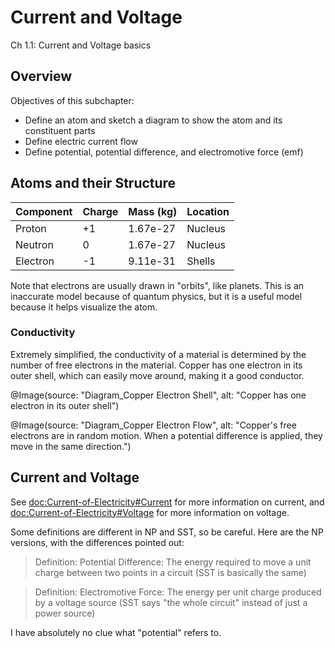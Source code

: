 # Current and Voltage

Ch 1.1: Current and Voltage basics

## Overview

Objectives of this subchapter:
- Define an atom and sketch a diagram to show the atom and its constituent parts
- Define electric current flow
- Define potential, potential difference, and electromotive force (emf)

## Atoms and their Structure

| Component | Charge | Mass (kg) | Location |
| --------- | ------ | --------- | -------- |
| Proton    | +1     | 1.67e-27  | Nucleus  |
| Neutron   | 0      | 1.67e-27  | Nucleus  |
| Electron  | -1     | 9.11e-31  | Shells   |

Note that electrons are usually drawn in "orbits", like planets. This is an inaccurate model because 
of quantum physics, but it is a useful model because it helps visualize the atom.

### Conductivity

Extremely simplified, the conductivity of a material is determined by the number of free electrons in the material. Copper has one electron in its outer shell, which can easily move around, making it a good conductor.

@Image(source: "Diagram_Copper Electron Shell", alt: "Copper has one electron in its outer shell")

@Image(source: "Diagram_Copper Electron Flow", alt: "Copper's free electrons are in random motion. When a potential difference is applied, they move in the same direction.")

## Current and Voltage

See <doc:Current-of-Electricity#Current> for more information on current, and <doc:Current-of-Electricity#Voltage> for more information on voltage.

Some definitions are different in NP and SST, so be careful. Here are the NP versions, with the differences pointed out:

> Definition: Potential Difference: The energy required to move a unit charge between two points in a circuit (SST is basically the same)

> Definition: Electromotive Force: The energy per unit charge produced by a voltage source (SST says "the whole circuit" instead of just a power source)

I have absolutely no clue what "potential" refers to.